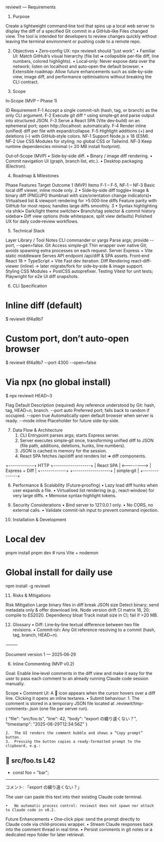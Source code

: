 reviewit — Requirements

1. Purpose

Create a lightweight command‑line tool that spins up a local web server to display the diff of a specified Git commit in a GitHub‑like Files changed view. The tool is intended for developers to review changes quickly without leaving the terminal environment or pushing code to a remote repo.

2. Objectives
	•	Zero‑config UX: npx reviewit <commit-ish> should “just work”.
	•	Familiar UI: Match GitHub’s visual hierarchy (file list ➜ collapsible per‑file diff, line numbers, colored highlights).
	•	Local‑only: Never expose data over the network; listen on localhost and auto‑open the default browser.
	•	Extensible roadmap: Allow future enhancements such as side‑by‑side view, image diff, and performance optimisations without breaking the CLI contract.

3. Scope

In‑Scope (MVP – Phase 1)

ID	Requirement
F‑1	Accept a single commit-ish (hash, tag, or branch) as the only CLI argument.
F‑2	Execute git diff <commit-ish>^ <commit-ish> using simple‑git and parse output into structured JSON.
F‑3	Serve a React SPA (Vite dev‑build) on an ephemeral port; open http://localhost:<port> automatically.
F‑4	Render inline (unified) diff per file with expand/collapse.
F‑5	Highlight additions (+) and deletions (–) with GitHub‑style colors.
NF‑1	Support Node.js ≥ 18 (ESM).
NF‑2	Use CSS Modules for styling; no global CSS or Tailwind.
NF‑3	Keep runtime dependencies minimal (< 20 MB install footprint).

Out‑of‑Scope (MVP)
	•	Side‑by‑side diff.
	•	Binary / image diff rendering.
	•	Commit navigation UI (graph, branch list, etc.).
	•	Desktop packaging (Electron).

4. Roadmap & Milestones

Phase	Features	Target Outcome
1 (MVP)	Items F‑1 – F‑5, NF‑1 – NF‑3	Basic local diff viewer, inline mode only.
2	• Side‑by‑side diff toggle• Image & binary diff (PNG/JPG thumbnail with size/orientation change indicators)• Virtualised list & viewport rendering for >5 000‑line diffs	Feature parity with GitHub for most repos; handles large diffs smoothly.
3	• Syntax highlighting via shiki• Dark/light theme switcher• Branch/tag selector & commit history sidebar• Diff view options (hide whitespace, split view defaults)	Polished UX for daily code‑review workflows.

5. Technical Stack

Layer	Library / Tool	Notes
CLI	commander or yargs	Parse args; provide --port, --open=false.
Git Access	simple‑git	Thin wrapper over native Git; avoids spawning extra processes on each request.
Server	Express + Vite static middleware	Serves API endpoint /api/diff & SPA assets.
Front‑end	React 18 + TypeScript + Vite	Fast dev iteration.
Diff Rendering	react-diff-viewer (inline) → later migrate/fork for side‑by‑side & image support.	
Styling	CSS Modules + PostCSS autoprefixer.	
Testing	Vitest for unit tests; Playwright for e2e UI diff snapshots.	

6. CLI Specification

# Inline diff (default)
$ reviewit 6f4a9b7

# Custom port, don’t auto‑open browser
$ reviewit 6f4a9b7 --port 4300 --open=false

# Via npx (no global install)
$ npx reviewit HEAD~3

Flag	Default	Description
<commit-ish>	(required)	Any reference understood by Git: hash, tag, HEAD~n, branch.
--port	auto	Preferred port; falls back to random if occupied.
--open	true	Automatically open default browser when server is ready.
--mode	inline	Placeholder for future side-by-side.

7. Data Flow & Architecture
	1.	CLI Entrypoint parses args; starts Express server.
	2.	Server executes simple‑git once, transforming unified diff to JSON (file path, additions, deletions, hunks, line numbers).
	3.	JSON is cached in memory for the session.
	4.	React SPA fetches /api/diff and renders list ➜ diff components.

+-------------+    HTTP    +-------------------+
|  React SPA  | <--------> |  Express + Diff   |
+-------------+           +-------------------+
                               |  simple‑git  |
                               +--------------+

8. Performance & Scalability (Future‑proofing)
	•	Lazy load diff hunks when user expands a file.
	•	Virtualised list rendering (e.g., react‑window) for very large diffs.
	•	Memoise syntax‑highlight tokens.

9. Security Considerations
	•	Bind server to 127.0.0.1 only.
	•	No CORS, no external calls.
	•	Validate commit-ish input to prevent command injection.

10. Installation & Development

# Local dev
pnpm install
pnpm dev   # runs Vite + nodemon

# Global install for daily use
npm install -g reviewit

11. Risks & Mitigations

Risk	Mitigation
Large binary files in diff break JSON size	Detect binary; send metadata only & offer download link.
Node version drift	CI matrix 18, 20; compile to ES2020.
Dependency bloat	Track install size in CI; fail if >20 MB.

12. Glossary
	•	Diff: Line‑by‑line textual difference between two file revisions.
	•	Commit‑ish: Any Git reference resolving to a commit (hash, tag, branch, HEAD~n).

⸻

Document version 1 — 2025‑06‑29

6. Inline Commenting (MVP v0.2)

Goal: Enable line‑level comments in the diff view and make it easy for the user to pass each comment to an already running Claude code session manually.

Scope
	•	Comment UI: A 💬 icon appears when the cursor hovers over a diff line. Clicking it opens an inline textarea.
	•	Submit behaviour:
	1.	The comment is stored in a temporary JSON file located at .reviewit/tmp-comments-<session>.json (one file per server run).

{
  "file": "src/foo.ts",
  "line": 42,
  "body": "export の綴り違くない？",
  "timestamp": "2025-06-29T12:34:56Z"
}


	2.	The UI renders the comment bubble and shows a “Copy prompt” button.
	3.	Pressing the button copies a ready‑formatted prompt to the clipboard, e.g.:

📄 src/foo.ts L42
----
+ const foo = "bar";
----
コメント: 「export の綴り違くない？」

The user can paste this text into their existing Claude code terminal.

	•	No automatic process control: reviewit does not spawn nor attach to Claude code in v0.2.

Future Enhancements
	•	One‑click pipe: send the prompt directly to Claude code via child‑process wrapper.
	•	Stream Claude responses back into the comment thread in real time.
	•	Persist comments in git notes or a dedicated repo folder for later retrieval.